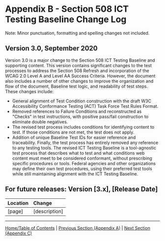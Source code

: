 # Appendix B - Section 508 ICT Testing Baseline Change Log
Note: Minor punctuation, formatting and spelling changes not included.

## Version 3.0, September 2020
Version 3.0 is a major change to the Section 508 ICT Testing Baseline and supporting content. This version contains significant changes to the test processes to address the Section 508 Refresh and incorporation of the WCAG 2.0 Level A and Level AA Success Criteria. However, the document also includes a number of other changes to improve the organization and flow of the document, Baseline test logic, and readability of test steps. These changes include:
  * General alignment of Test Condition construction with the draft W3C Accessibility Conformance Testing (ACT) Task Force Test Rules Format.
  * Removed references to Failure Conditions and reconstructed as "Checks" in test instructions, with positive pass/fail construction to eliminate double negatives.
  * The revised test process includes conditions for identifying content to test. If those conditions are not met, the test does not apply.
  * Addition of unique Baseline Test IDs for easier reference and traceability.
Finally, the test process has entirely removed any reference to any testing tools. The revised ICT Testing Baseline is a tool-agnostic test process that describes what to test and what conditions web content must meet to be considered conformant, without prescribing specific procedures or tools. Federal agencies and other organizations may define their own test procedures, using their preferred test tools while still maintaining alignment with the ICT Testing Baseline. 

## For future releases: Version [3.x], [Release Date]
| Location | Change |
|:---------|:-------|
| [page] |	[description] |

----------------------------------------------------------------
[Home/Table of Contents](index.md) | [Previous Section (Appendix A)](AppendixA.md) | [Next Section (Appendix C)](references.md)
